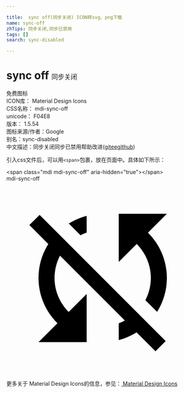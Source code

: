 ```yaml
---

title:  sync off(同步关闭) ICON转svg、png下载
name: sync-off
zhTips: 同步关闭,同步已禁用
tags: []
search: sync-disabled

---
```


# sync off  <small style="font-size: 60%;font-weight: 100">同步关闭</small>


<div class="detail-page">
<p>
<span><span class="badge-success badge">免费图标</span> </span>
<br/>
<span>
ICON库：
<span class="badge-secondary badge">Material Design Icons</span> 
</span>
<br/>
<span>
CSS名称：
<span class="badge-secondary badge">mdi-sync-off</span> 
</span>
<br/>
<span>
unicode：
<span class="badge-secondary badge">F04E8</span> 
<copy-btn content='F04E8' btn-title=""></copy-btn>
<copy-btn :content='String.fromCodePoint(parseInt("F04E8", 16))' btn-title="复制U"></copy-btn>
</span>
<br/>
<span>
版本：
<span class="badge-secondary badge">1.5.54</span> 
</span>
<br/>
<span>图标来源/作者：<span class="badge-light badge">Google</span></span> 
<br/>
<span>别名：<span class="badge-light badge">sync-disabled</span></span><br/><span class="zh-detail">中文描述：<span class="badge-primary badge">同步关闭</span><span class="badge-primary badge">同步已禁用</span><span class="help-link"><span>帮助改进</span>(<a href="https://gitee.com/liuwave/icon-helper/edit/master/json/material/sync-off.json" target="_blank" rel="noopener noreferrer">gitee</a><a href="https://github.com/liuwave/icon-helper/edit/master/json/material/sync-off.json" target="_blank" rel="noopener noreferrer">github</a></span>)</span><br/>
</p>
</div>
<div class="alert alert-dark">
  <i class="mdi mdi-sync-off mdi-48px"></i>
  <i class="mdi mdi-sync-off mdi-36px"></i>
  <i class="mdi mdi-sync-off mdi-24px"></i>
  <i class="mdi mdi-sync-off mdi-18px"></i>
</div>
<div>
  <p>引入css文件后，可以用<code>&lt;span&gt;</code>包裹，放在页面中。具体如下所示：    
  </p>
  <div class="alert alert-primary" style="font-size: 14px">
    &lt;span class="mdi mdi-sync-off" aria-hidden="true"&gt;&lt;/span&gt;
    <copy-btn content='<span class="mdi mdi-sync-off" aria-hidden="true"></span>'></copy-btn>
  </div>
  <div class="alert alert-secondary">
    <i class="mdi mdi-sync-off"
    style="font-size: 24px"
    aria-hidden="true"></i> mdi-sync-off
    <copy-btn content="mdi-sync-off" btn-title="复制图标名称"></copy-btn>
  </div>
</div>
<div id="svg" class="svg-wrap">
<svg xmlns="http://www.w3.org/2000/svg" viewBox="0 0 24 24"><path d="M20,4H14V10L16.24,7.76C17.32,8.85 18,10.34 18,12C18,13 17.75,13.94 17.32,14.77L18.78,16.23C19.55,15 20,13.56 20,12C20,9.79 19.09,7.8 17.64,6.36L20,4M2.86,5.41L5.22,7.77C4.45,9 4,10.44 4,12C4,14.21 4.91,16.2 6.36,17.64L4,20H10V14L7.76,16.24C6.68,15.15 6,13.66 6,12C6,11 6.25,10.06 6.68,9.23L14.76,17.31C14.5,17.44 14.26,17.56 14,17.65V19.74C14.79,19.53 15.54,19.2 16.22,18.78L18.58,21.14L19.85,19.87L4.14,4.14L2.86,5.41M10,6.35V4.26C9.2,4.47 8.45,4.8 7.77,5.22L9.23,6.68C9.5,6.56 9.73,6.44 10,6.35Z" /></svg>
</div>
<detail full-name='mdi-sync-off'></detail>
    
<div><p>更多关于 Material Design Icons的信息，参见：<a target="_blank" href="https://iconhelper.cn/material.html"> Material Design Icons</a>
</p></div>
